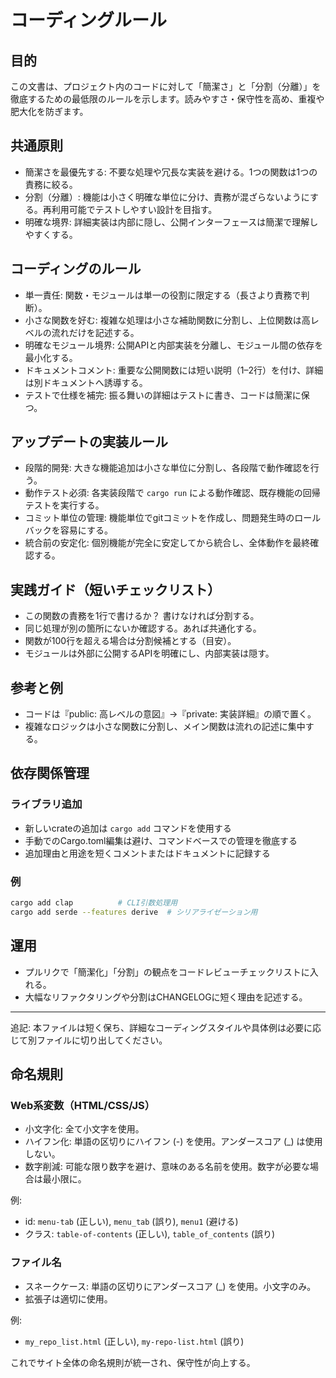 # コーディングルール

## 目的

この文書は、プロジェクト内のコードに対して「簡潔さ」と「分割（分離）」を徹底するための最低限のルールを示します。読みやすさ・保守性を高め、重複や肥大化を防ぎます。

## 共通原則

- 簡潔さを最優先する: 不要な処理や冗長な実装を避ける。1つの関数は1つの責務に絞る。
- 分割（分離）: 機能は小さく明確な単位に分け、責務が混ざらないようにする。再利用可能でテストしやすい設計を目指す。
- 明確な境界: 詳細実装は内部に隠し、公開インターフェースは簡潔で理解しやすくする。

## コーディングのルール

- 単一責任: 関数・モジュールは単一の役割に限定する（長さより責務で判断）。
- 小さな関数を好む: 複雑な処理は小さな補助関数に分割し、上位関数は高レベルの流れだけを記述する。
- 明確なモジュール境界: 公開APIと内部実装を分離し、モジュール間の依存を最小化する。
- ドキュメントコメント: 重要な公開関数には短い説明（1–2行）を付け、詳細は別ドキュメントへ誘導する。
- テストで仕様を補完: 振る舞いの詳細はテストに書き、コードは簡潔に保つ。

## アップデートの実装ルール

- 段階的開発: 大きな機能追加は小さな単位に分割し、各段階で動作確認を行う。
- 動作テスト必須: 各実装段階で `cargo run` による動作確認、既存機能の回帰テストを実行する。
- コミット単位の管理: 機能単位でgitコミットを作成し、問題発生時のロールバックを容易にする。
- 統合前の安定化: 個別機能が完全に安定してから統合し、全体動作を最終確認する。

## 実践ガイド（短いチェックリスト）

- この関数の責務を1行で書けるか？ 書けなければ分割する。
- 同じ処理が別の箇所にないか確認する。あれば共通化する。
- 関数が100行を超える場合は分割候補とする（目安）。
- モジュールは外部に公開するAPIを明確にし、内部実装は隠す。

## 参考と例

- コードは『public: 高レベルの意図』→『private: 実装詳細』の順で置く。
- 複雑なロジックは小さな関数に分割し、メイン関数は流れの記述に集中する。

## 依存関係管理

### ライブラリ追加

- 新しいcrateの追加は `cargo add` コマンドを使用する
- 手動でのCargo.toml編集は避け、コマンドベースでの管理を徹底する
- 追加理由と用途を短くコメントまたはドキュメントに記録する

### 例

```bash
cargo add clap          # CLI引数処理用
cargo add serde --features derive  # シリアライゼーション用
```

## 運用

- プルリクで「簡潔化」「分割」の観点をコードレビューチェックリストに入れる。
- 大幅なリファクタリングや分割はCHANGELOGに短く理由を記述する。

---

追記: 本ファイルは短く保ち、詳細なコーディングスタイルや具体例は必要に応じて別ファイルに切り出してください。

## 命名規則

### Web系変数（HTML/CSS/JS）

- 小文字化: 全て小文字を使用。
- ハイフン化: 単語の区切りにハイフン (-) を使用。アンダースコア (\_) は使用しない。
- 数字削減: 可能な限り数字を避け、意味のある名前を使用。数字が必要な場合は最小限に。

例:

- id: `menu-tab` (正しい), `menu_tab` (誤り), `menu1` (避ける)
- クラス: `table-of-contents` (正しい), `table_of_contents` (誤り)

### ファイル名

- スネークケース: 単語の区切りにアンダースコア (\_) を使用。小文字のみ。
- 拡張子は適切に使用。

例:

- `my_repo_list.html` (正しい), `my-repo-list.html` (誤り)

これでサイト全体の命名規則が統一され、保守性が向上する。
